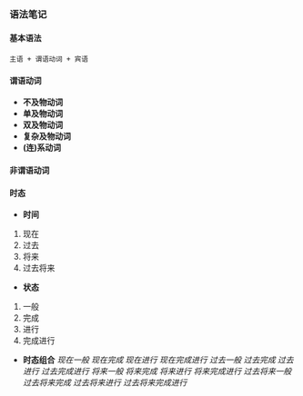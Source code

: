 ### 语法笔记
#### 基本语法
```
主语 + 谓语动词 + 宾语
```
#### 谓语动词
- **不及物动词**
- **单及物动词**
- **双及物动词**
- **复杂及物动词**
- **(连)系动词**

#### 非谓语动词

#### 时态
- **时间**
1. 现在
2. 过去
3. 将来
4. 过去将来
- **状态**
1. 一般
2. 完成
3. 进行
4. 完成进行
- **时态组合**
*现在一般*
*现在完成*
*现在进行*
*现在完成进行*
*过去一般*
*过去完成*
*过去进行*
*过去完成进行*
*将来一般*
*将来完成*
*将来进行*
*将来完成进行*
*过去将来一般*
*过去将来完成*
*过去将来进行*
*过去将来完成进行*
